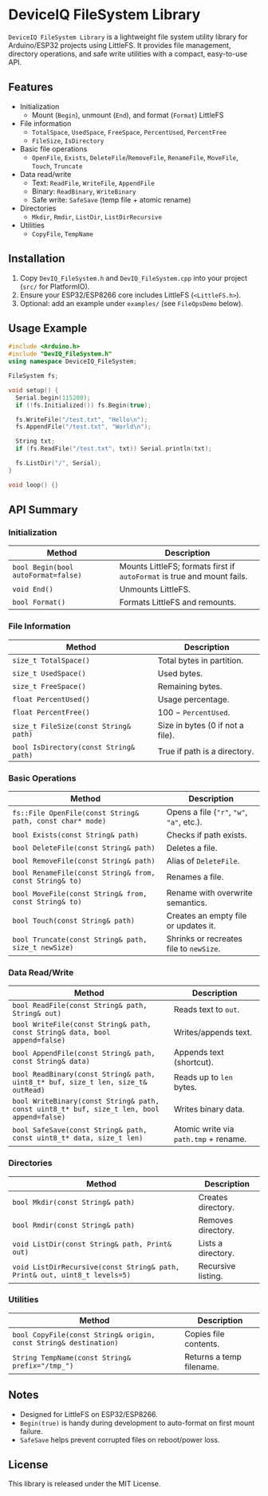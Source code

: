 DeviceIQ FileSystem Library
===========================
`DeviceIQ FileSystem Library` is a lightweight file system utility library for Arduino/ESP32 projects using LittleFS. It provides file management, directory operations, and safe write utilities with a compact, easy-to-use API.

Features
--------
- Initialization
  - Mount (`Begin`), unmount (`End`), and format (`Format`) LittleFS
- File information
  - `TotalSpace`, `UsedSpace`, `FreeSpace`, `PercentUsed`, `PercentFree`
  - `FileSize`, `IsDirectory`
- Basic file operations
  - `OpenFile`, `Exists`, `DeleteFile`/`RemoveFile`, `RenameFile`, `MoveFile`, `Touch`, `Truncate`
- Data read/write
  - Text: `ReadFile`, `WriteFile`, `AppendFile`
  - Binary: `ReadBinary`, `WriteBinary`
  - Safe write: `SafeSave` (temp file + atomic rename)
- Directories
  - `Mkdir`, `Rmdir`, `ListDir`, `ListDirRecursive`
- Utilities
  - `CopyFile`, `TempName`

Installation
------------
1. Copy `DevIQ_FileSystem.h` and `DevIQ_FileSystem.cpp` into your project (`src/` for PlatformIO).
2. Ensure your ESP32/ESP8266 core includes LittleFS (`<LittleFS.h>`).
3. Optional: add an example under `examples/` (see `FileOpsDemo` below).

Usage Example
-------------

```cpp
#include <Arduino.h>
#include "DevIQ_FileSystem.h"
using namespace DeviceIQ_FileSystem;

FileSystem fs;

void setup() {
  Serial.begin(115200);
  if (!fs.Initialized()) fs.Begin(true);

  fs.WriteFile("/test.txt", "Hello\n");
  fs.AppendFile("/test.txt", "World\n");

  String txt;
  if (fs.ReadFile("/test.txt", txt)) Serial.println(txt);

  fs.ListDir("/", Serial);
}

void loop() {}
```

API Summary
-----------

### Initialization
| Method | Description |
|---|---|
| `bool Begin(bool autoFormat=false)` | Mounts LittleFS; formats first if `autoFormat` is true and mount fails. |
| `void End()` | Unmounts LittleFS. |
| `bool Format()` | Formats LittleFS and remounts. |

### File Information
| Method | Description |
|---|---|
| `size_t TotalSpace()` | Total bytes in partition. |
| `size_t UsedSpace()` | Used bytes. |
| `size_t FreeSpace()` | Remaining bytes. |
| `float PercentUsed()` | Usage percentage. |
| `float PercentFree()` | 100 − `PercentUsed`. |
| `size_t FileSize(const String& path)` | Size in bytes (0 if not a file). |
| `bool IsDirectory(const String& path)` | True if path is a directory. |

### Basic Operations
| Method | Description |
|---|---|
| `fs::File OpenFile(const String& path, const char* mode)` | Opens a file (`"r"`, `"w"`, `"a"`, etc.). |
| `bool Exists(const String& path)` | Checks if path exists. |
| `bool DeleteFile(const String& path)` | Deletes a file. |
| `bool RemoveFile(const String& path)` | Alias of `DeleteFile`. |
| `bool RenameFile(const String& from, const String& to)` | Renames a file. |
| `bool MoveFile(const String& from, const String& to)` | Rename with overwrite semantics. |
| `bool Touch(const String& path)` | Creates an empty file or updates it. |
| `bool Truncate(const String& path, size_t newSize)` | Shrinks or recreates file to `newSize`. |

### Data Read/Write
| Method | Description |
|---|---|
| `bool ReadFile(const String& path, String& out)` | Reads text to `out`. |
| `bool WriteFile(const String& path, const String& data, bool append=false)` | Writes/appends text. |
| `bool AppendFile(const String& path, const String& data)` | Appends text (shortcut). |
| `bool ReadBinary(const String& path, uint8_t* buf, size_t len, size_t& outRead)` | Reads up to `len` bytes. |
| `bool WriteBinary(const String& path, const uint8_t* buf, size_t len, bool append=false)` | Writes binary data. |
| `bool SafeSave(const String& path, const uint8_t* data, size_t len)` | Atomic write via `path.tmp` + rename. |

### Directories
| Method | Description |
|---|---|
| `bool Mkdir(const String& path)` | Creates directory. |
| `bool Rmdir(const String& path)` | Removes directory. |
| `void ListDir(const String& path, Print& out)` | Lists a directory. |
| `void ListDirRecursive(const String& path, Print& out, uint8_t levels=5)` | Recursive listing. |

### Utilities
| Method | Description |
|---|---|
| `bool CopyFile(const String& origin, const String& destination)` | Copies file contents. |
| `String TempName(const String& prefix="/tmp_")` | Returns a temp filename. |

Notes
-----
- Designed for LittleFS on ESP32/ESP8266.
- `Begin(true)` is handy during development to auto-format on first mount failure.
- `SafeSave` helps prevent corrupted files on reboot/power loss.

License
-------
This library is released under the MIT License.

